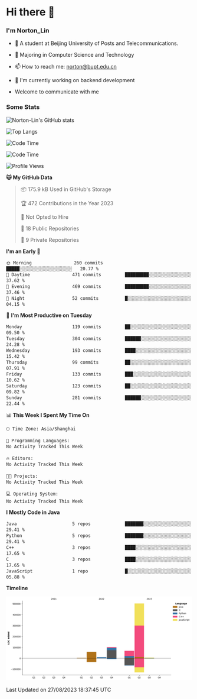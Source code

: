 
# Hi there 👋

### I'm Norton_Lin
- 🏫 A student at Beijing University of Posts and Telecommunications.
- 🌱 Majoring in Computer Science and Technology
- 📫 How to reach me: norton@bupt.edu.cn
- 🌱 I'm currently working on backend development

- Welcome to communicate with me

### Some Stats
![Norton-Lin's GitHub stats](https://github-readme-stats.vercel.app/api?username=Norton-Lin&count_private=true&show_icons=true&theme=radical)

![Top Langs](https://github-readme-stats.vercel.app/api/top-langs/?username=Norton-Lin&langs_count=10&layout=compact)

![Code Time](https://github-readme-stats.vercel.app/api/wakatime?username=Norton_Lin)

<!--START_SECTION:waka-->
![Code Time](http://img.shields.io/badge/Code%20Time-335%20hrs%209%20mins-blue)

![Profile Views](http://img.shields.io/badge/Profile%20Views-1-blue)

**🐱 My GitHub Data** 

> 📦 175.9 kB Used in GitHub's Storage 
 > 
> 🏆 472 Contributions in the Year 2023
 > 
> 🚫 Not Opted to Hire
 > 
> 📜 18 Public Repositories 
 > 
> 🔑 9 Private Repositories 
 > 
**I'm an Early 🐤** 

```text
🌞 Morning                260 commits         █████░░░░░░░░░░░░░░░░░░░░   20.77 % 
🌆 Daytime                471 commits         █████████░░░░░░░░░░░░░░░░   37.62 % 
🌃 Evening                469 commits         █████████░░░░░░░░░░░░░░░░   37.46 % 
🌙 Night                  52 commits          █░░░░░░░░░░░░░░░░░░░░░░░░   04.15 % 
```
📅 **I'm Most Productive on Tuesday** 

```text
Monday                   119 commits         ██░░░░░░░░░░░░░░░░░░░░░░░   09.50 % 
Tuesday                  304 commits         ██████░░░░░░░░░░░░░░░░░░░   24.28 % 
Wednesday                193 commits         ████░░░░░░░░░░░░░░░░░░░░░   15.42 % 
Thursday                 99 commits          ██░░░░░░░░░░░░░░░░░░░░░░░   07.91 % 
Friday                   133 commits         ███░░░░░░░░░░░░░░░░░░░░░░   10.62 % 
Saturday                 123 commits         ██░░░░░░░░░░░░░░░░░░░░░░░   09.82 % 
Sunday                   281 commits         ██████░░░░░░░░░░░░░░░░░░░   22.44 % 
```


📊 **This Week I Spent My Time On** 

```text
🕑︎ Time Zone: Asia/Shanghai

💬 Programming Languages: 
No Activity Tracked This Week

🔥 Editors: 
No Activity Tracked This Week

🐱‍💻 Projects: 
No Activity Tracked This Week

💻 Operating System: 
No Activity Tracked This Week
```

**I Mostly Code in Java** 

```text
Java                     5 repos             ███████░░░░░░░░░░░░░░░░░░   29.41 % 
Python                   5 repos             ███████░░░░░░░░░░░░░░░░░░   29.41 % 
C++                      3 repos             ████░░░░░░░░░░░░░░░░░░░░░   17.65 % 
C                        3 repos             ████░░░░░░░░░░░░░░░░░░░░░   17.65 % 
JavaScript               1 repo              █░░░░░░░░░░░░░░░░░░░░░░░░   05.88 % 
```



**Timeline**

![Lines of Code chart](https://raw.githubusercontent.com/Norton-Lin/Norton-Lin/main/assets/bar_graph.png)


 Last Updated on 27/08/2023 18:37:45 UTC
<!--END_SECTION:waka-->
